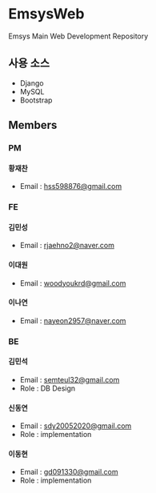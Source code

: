 # EmsysWeb
Emsys Main Web Development Repository
## 사용 소스
- Django
- MySQL
- Bootstrap

## Members
### PM
#### 황재찬
- Email : hss598876@gmail.com
### FE
#### 김민성
- Email : rjaehno2@naver.com
#### 이대원
- Email : woodyoukrd@gmail.com
#### 이나연
- Email : nayeon2957@naver.com
### BE
#### 김민석
- Email : semteul32@gmail.com
- Role : DB Design
#### 신동연
- Email : sdy20052020@gmail.com
- Role : implementation
#### 이동현 
- Email : gd091330@gmail.com
- Role : implementation
